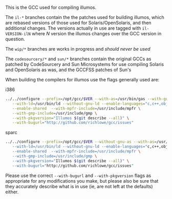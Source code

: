 This is the GCC used for compiling illumos.

The `il-*` branches contain the the patches used for building illumos, which
are rebased versions of those used for Solaris/OpenSolaris, and then
additional changes.  The versions actually in use are tagged with
`il-VERSION-ilN` where _N_ version the illumos changes over the GCC version in
question.

The `wip/*` branches are works in progress and _should never be used_

The `codesourcery/*` and `sun/*` branches contain the original GCCs as patched by
CodeSourcery and Sun Microsystems for use compiling Solaris and OpenSolaris as
was, and the GCCFSS patches of Sun's

When building the compilers for illumos use the flags generally used are:

i386
~~~sh
../../configure --prefix=/opt/gcc/$VER --with-as=/usr/bin/gas --with-gnu-as \
   --with-ld=/usr/bin/ld --without-gnu-ld --enable-languages="c,c++,objc" \
   --enable-shared  --with-mpfr-include=/usr/include/mpfr \
   --with-gmp-include=/usr/include/gmp \
   --with-pkgversion="Illumos $(git describe --all)" \
   --with-bugurl="http://github.com/richlowe/gcc/issues"
~~~

sparc
~~~sh
../../configure --prefix=/opt/gcc/$VER --without-gnu-as --with-as=/usr/ccs/bin/as" \
   --with-ld=/usr/bin/ld --without-gnu-ld --enable-languages="c,c++,objc" \
   --enable-shared  --with-mpfr-include=/usr/include/mpfr \
   --with-gmp-include=/usr/include/gmp \
   --with-pkgversion="Illumos $(git describe --all)" \
   --with-bugurl="http://github.com/richlowe/gcc/issues"
~~~

Please use the correct `--with-bugurl` and `--with-pkgversion` flags as
appropriate for any modifications you make, but please also be sure that they
accurately describe what is in use (ie, are not left at the defaults) either.
